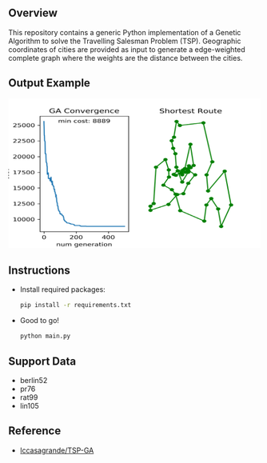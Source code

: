 ## Overview
This repository contains a generic Python implementation of a Genetic Algorithm to solve the Travelling Salesman Problem (TSP). Geographic coordinates of cities are provided as input to generate a edge-weighted complete graph where the weights are the distance between the cities.

## Output Example
<div  align="center">    
<img src="https://github.com/lizhaoliu-Lec/TSP-GA/blob/master/results/sample_result.png" width = "600" height = "300" alt="sample_result" />
</div>
    
## Instructions
- Install required packages:
	```bash
	pip install -r requirements.txt
	```
- Good to go!
    ```bash
    python main.py 
    ```
   
## Support Data
- berlin52
- pr76
- rat99
- lin105

## Reference   
- [lccasagrande/TSP-GA](https://github.com/lccasagrande/TSP-GA)

